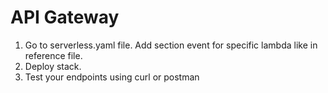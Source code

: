 # API Gateway
1. Go to serverless.yaml file. Add section event for specific lambda like in reference file. 
2. Deploy stack. 
3. Test your endpoints using curl or postman 